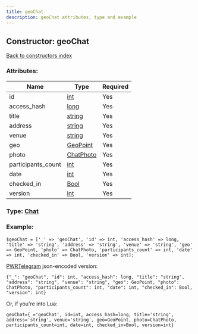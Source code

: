 ```yaml
---
title: geoChat
description: geoChat attributes, type and example
---
```

## Constructor: geoChat  
[Back to constructors index](index.md)



### Attributes:

| Name     |    Type       | Required |
|----------|---------------|----------|
|id|[int](../types/int.md) | Yes|
|access\_hash|[long](../types/long.md) | Yes|
|title|[string](../types/string.md) | Yes|
|address|[string](../types/string.md) | Yes|
|venue|[string](../types/string.md) | Yes|
|geo|[GeoPoint](../types/GeoPoint.md) | Yes|
|photo|[ChatPhoto](../types/ChatPhoto.md) | Yes|
|participants\_count|[int](../types/int.md) | Yes|
|date|[int](../types/int.md) | Yes|
|checked\_in|[Bool](../types/Bool.md) | Yes|
|version|[int](../types/int.md) | Yes|



### Type: [Chat](../types/Chat.md)


### Example:

```
$geoChat = ['_' => 'geoChat', 'id' => int, 'access_hash' => long, 'title' => 'string', 'address' => 'string', 'venue' => 'string', 'geo' => GeoPoint, 'photo' => ChatPhoto, 'participants_count' => int, 'date' => int, 'checked_in' => Bool, 'version' => int];
```  

[PWRTelegram](https://pwrtelegram.xyz) json-encoded version:

```
{"_": "geoChat", "id": int, "access_hash": long, "title": "string", "address": "string", "venue": "string", "geo": GeoPoint, "photo": ChatPhoto, "participants_count": int, "date": int, "checked_in": Bool, "version": int}
```


Or, if you're into Lua:  


```
geoChat={_='geoChat', id=int, access_hash=long, title='string', address='string', venue='string', geo=GeoPoint, photo=ChatPhoto, participants_count=int, date=int, checked_in=Bool, version=int}

```


